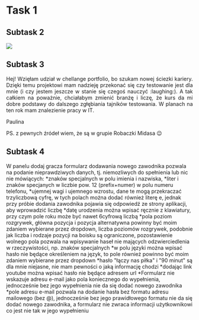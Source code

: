 # Task 1
## Subtask 2
![](https://media.giphy.com/media/TEExkFeMOycBndLUPc/giphy.gif)
## Subtask 3
<p align="justify">
Hej! Wzięłam udział w chellange portfolio, bo szukam nowej ściezki kariery. Dzięki temu projektowi mam nadzieję przekonać się czy testowanie jest dla mnie (i czy jestem jeszcze w stanie się czegoś nauczyć :laughing:). A tak całkiem na poważnie, chciałabym zmienić branżę i liczę, że kurs da mi dobre podstawy do dalszego zgłębiania tajników testowania. W planach na ten rok mam znalezienie pracy w IT. 
</p>
Paulina

PS. z pewnych źródeł wiem, że są w grupie Robaczki Midasa :wink:

## Subtask 4

W panelu dodaj gracza formularz dodawania nowego zawodnika pozwala na podanie nieprawdziwych danych, tj. niemozliwych do spełnienia lub nic nie mówiących:
*znaków specjalnych w polu imienia i nazwiska,
*liter i znaków specjanych w liczbie pow. 12 (prefix+numer) w polu numeru telefonu,
*ujemnej wagi i ujemnego wzrostu, dane te mogą przekraczać trzyliczbową cyfrę, w tych polach można dodać również literę e, jednak przy próbie dodania zawodnika pojawia się odpowiedź ze strony aplikacji, aby wprowadzić liczbę
*datę urodzenia można wpisać ręcznie z klawiatury, przy czym pole roku może być nawet 6cyfrową liczbą
*pola poziom rozgrywek, główna pozycja i pozycja alternatywna powinny być moim zdaniem wybierane przez dropdown, liczba poziomów rozgrywek, podobnie jak liczba i rodzaje pozycji na boisku są ograniczone, pozostawienie wolnego pola pozwala na wpisywanie haseł nie mających odzwierciedlenia w rzeczywistości, np. znaków specjalnych 
*w polu języki można wpisać hasło nie będące określeniem na język, to pole również powinno być moim zdaniem wybierane przez dropdown
*hasło "łączy nas piłka" i "90 minut" są dla mnie niejasne, nie mam pewności o jaką informację chodzi
*dodając link youtube można wpisać hasło nie będące adresem url 
*Formularz nie wskazuje adresu e-mail jako pola koniecznego do wypełnienia, jednocześnie bez jego wypełnienia nie da się dodać nowego zawodnika 
*pole adresu e-mail pozwala na dodanie hasła bez formatu adresu mailowego (bez @), jednocześnie bez jego prawidłowego formatu nie da się dodać nowego zawodnika, a formularz nie zwraca informacji użytkownikowi co jest nie tak w jego wypełnieniu 

